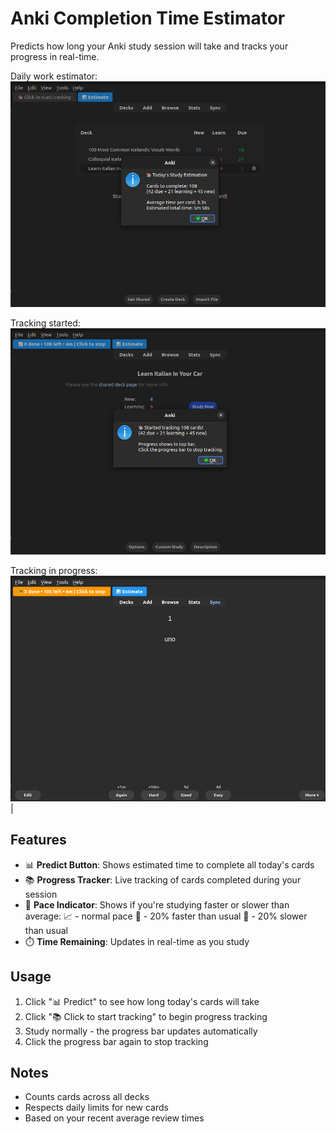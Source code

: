 # Anki Completion Time Estimator

Predicts how long your Anki study session will take and tracks your progress in real-time.


Daily work estimator:
![Time estimator](./images/estimation.png) 

Tracking started:
![Started tracking](./images/started.png) 

Tracking in progress:
![Tracking in progress](./images/tracking.png) |

## Features
- 📊 **Predict Button**: Shows estimated time to complete all today's cards
- 📚 **Progress Tracker**: Live tracking of cards completed during your session
- 🚀 **Pace Indicator**: Shows if you're studying faster or slower than average:
	📈 - normal pace
	🚀 - 20% faster than usual 
	🐢 - 20% slower than usual
- ⏱️ **Time Remaining**: Updates in real-time as you study

## Usage
1. Click "📊 Predict" to see how long today's cards will take
2. Click "📚 Click to start tracking" to begin progress tracking
3. Study normally - the progress bar updates automatically
4. Click the progress bar again to stop tracking

## Notes
- Counts cards across all decks
- Respects daily limits for new cards
- Based on your recent average review times
